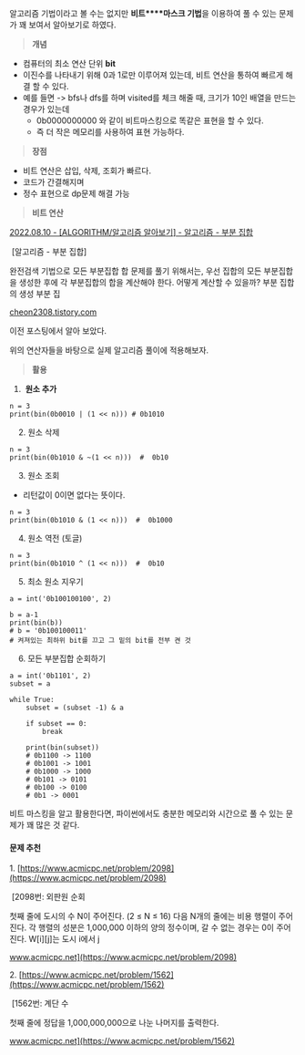 

알고리즘 기법이라고 볼 수는 없지만 **비트****마스크 기법**을 이용하여 풀 수 있는 문제가 꽤 보여서 알아보기로 하였다.

> **개념**

-   컴퓨터의 최소 연산 단위 **bit**
-   이진수를 나타내기 위해 0과 1로만 이루어져 있는데, 비트 연산을 통하여 빠르게 해결 할 수 있다.
-   예를 들면 -> bfs나 dfs를 하며 visited를 체크 해줄 때, 크기가 10인 배열을 만드는 경우가 있는데
    -   0b0000000000 와 같이 비트마스킹으로 똑같은 표현을 할 수 있다.
    -   즉 더 작은 메모리를 사용하여 표현 가능하다.

> **장점**

-   비트 연산은 삽입, 삭제, 조회가 빠르다.
-   코드가 간결해지며
-   정수 표현으로 dp문제 해결 가능

> **비트 연산**

[2022.08.10 - [ALGORITHM/알고리즘 알아보기] - 알고리즘 - 부분 집합](https://cheon2308.tistory.com/entry/%EC%95%8C%EA%B3%A0%EB%A6%AC%EC%A6%98-%EB%B6%80%EB%B6%84%EC%A7%91%ED%95%A9)

 [알고리즘 - 부분 집합]

완전검색 기법으로 모든 부분집합 합 문제를 풀기 위해서는, 우선 집합의 모든 부분집합을 생성한 후에 각 부분집합의 합을 계산해야 한다. 어떻게 계산할 수 있을까? 부분 집합의 생성 부분 집

[cheon2308.tistory.com](https://cheon2308.tistory.com/entry/%EC%95%8C%EA%B3%A0%EB%A6%AC%EC%A6%98-%EB%B6%80%EB%B6%84%EC%A7%91%ED%95%A9)

이전 포스팅에서 알아 보았다.

위의 연산자들을 바탕으로 실제 알고리즘 풀이에 적용해보자.

> **활용**

1.   **원소 추가**

```
n = 3
print(bin(0b0010 | (1 << n))) # 0b1010
```

    2. 원소 삭제

```
n = 3
print(bin(0b1010 & ~(1 << n)))  #  0b10
```

    3. 원소 조회

-   리턴값이 0이면 없다는 뜻이다.

```
n = 3
print(bin(0b1010 & (1 << n)))  #  0b1000
```

    4. 원소 역전 (토글)

```
n = 3
print(bin(0b1010 ^ (1 << n)))  #  0b10
```

    5. 최소 원소 지우기

```
a = int('0b100100100', 2)

b = a-1
print(bin(b))
# b = '0b100100011'
# 켜져있는 최하위 bit를 끄고 그 밑의 bit를 전부 켠 것
```

    6. 모든 부분집합 순회하기

```
a = int('0b1101', 2)
subset = a

while True:
	subset = (subset -1) & a
    
    if subset == 0:
    	break
        
    print(bin(subset))
    # 0b1100 -> 1100
    # 0b1001 -> 1001
    # 0b1000 -> 1000
    # 0b101 -> 0101
    # 0b100 -> 0100
    # 0b1 -> 0001
```

비트 마스킹을 알고 활용한다면, 파이썬에서도 충분한 메모리와 시간으로 풀 수 있는 문제가 꽤 많은 것 같다.

#### **문제 추천**

1. [https://www.acmicpc.net/problem/2098](https://www.acmicpc.net/problem/2098)

 [2098번: 외판원 순회

첫째 줄에 도시의 수 N이 주어진다. (2 ≤ N ≤ 16) 다음 N개의 줄에는 비용 행렬이 주어진다. 각 행렬의 성분은 1,000,000 이하의 양의 정수이며, 갈 수 없는 경우는 0이 주어진다. W[i][j]는 도시 i에서 j

www.acmicpc.net](https://www.acmicpc.net/problem/2098)

2. [https://www.acmicpc.net/problem/1562](https://www.acmicpc.net/problem/1562)

 [1562번: 계단 수

첫째 줄에 정답을 1,000,000,000으로 나눈 나머지를 출력한다.

www.acmicpc.net](https://www.acmicpc.net/problem/1562)